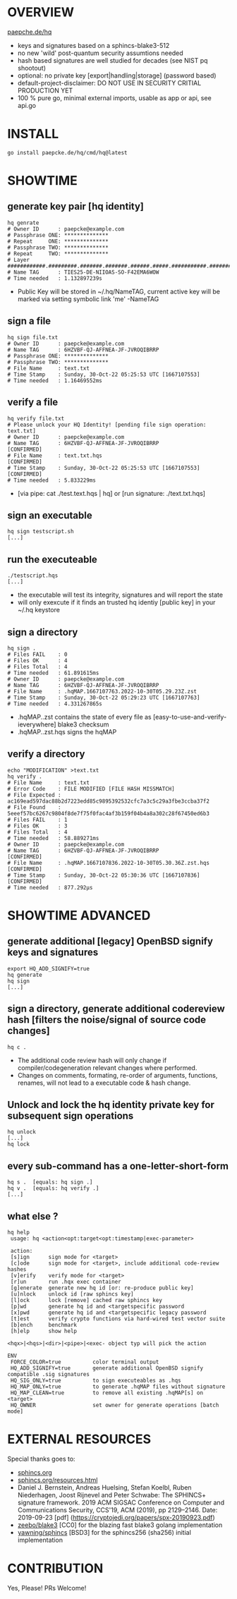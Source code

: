 # OVERVIEW 

[paepche.de/hq](https://paepcke.de/hq)

-   keys and signatures based on a sphincs-blake3-512
-   no new 'wild' post-quantum security assumtions needed
-   hash based signatures are well studied for decades (see NIST pq shootout)
-   optional: no private key \[export|handling|storage\] (password based)
-   default-project-disclaimer: DO NOT USE IN SECURITY CRITIAL PRODUCTION YET
-   100 % pure go, minimal external imports, usable as app or api, see api.go

# INSTALL

```
go install paepcke.de/hq/cmd/hq@latest
```

# SHOWTIME 

## generate key pair \[hq identity\]

```shell
hq genrate
# Owner ID      : paepcke@example.com
# Passphrase ONE: **************
# Repeat     ONE: **************
# Passphrase TWO: **************
# Repeat     TWO: **************
# Layer  ############.#########.#######.#######.######.#####.###########.#########.#######.##.#!
# Name TAG      : TIES25-DE-NIIOAS-SO-F42EMA6WOW
# Time needed   : 1.132897239s
```

-   Public Key will be stored in ~/.hq/NameTAG, current active key will be marked via setting symbolic link 'me' -NameTAG

## sign a file

```shell
hq sign file.txt
# Owner ID      : paepcke@example.com
# Name TAG      : 6HZVBF-QJ-AFFNEA-JF-JVROQIBRRP
# Passphrase ONE: **************
# Passphrase TWO: **************
# File Name     : text.txt
# Time Stamp    : Sunday, 30-Oct-22 05:25:53 UTC [1667107553]
# Time needed   : 1.16469552ms
```

## verify a file

```shell
hq verify file.txt  
# Please unlock your HQ Identity! [pending file sign operation: text.txt]
# Owner ID      : paepcke@example.com
# Name TAG      : 6HZVBF-QJ-AFFNEA-JF-JVROQIBRRP                                             [CONFIRMED]
# File Name     : text.txt.hqs                                                               [CONFIRMED]
# Time Stamp    : Sunday, 30-Oct-22 05:25:53 UTC [1667107553]                                [CONFIRMED]
# Time needed   : 5.833229ms
```

-   [via pipe: cat ./test.text.hqs | hq] or [run signature: ./text.txt.hqs]

## sign an executable

```shell
hq sign testscript.sh
[...]
```

## run the executeable

```shell
./testscript.hqs
[...]
```

-   the executable will test its integrity, signatures and will report the state
-   will only exexcute if it finds an trusted hq identiy [public key] in your ~/.hq keystore

## sign a directory

```shell
hq sign .
# Files FAIL    : 0
# Files OK      : 4
# Files Total   : 4
# Time needed   : 61.891615ms
# Owner ID      : paepcke@example.com
# Name TAG      : 6HZVBF-QJ-AFFNEA-JF-JVROQIBRRP
# File Name     : .hqMAP.1667107763.2022-10-30T05.29.23Z.zst
# Time Stamp    : Sunday, 30-Oct-22 05:29:23 UTC [1667107763]
# Time needed   : 4.331267865s
```

-   .hqMAP.<timestamp>.zst contains the state of every file as [easy-to-use-and-verify-ieverywhere] blake3 checksum
-   .hqMAP.<timestamp>.zst.hqs signs the hqMAP

## verify a directory

```shell
echo "MODIFICATION" >text.txt
hq verify .
# File Name     : text.txt
# Error Code    : FILE MODIFIED [FILE HASH MISSMATCH]
# File Expected : ac169ead597dac88b2d7223edd85c9895392532cfc7a3c5c29a3fbe3ccba37f2
# File Found    : 5eeef57bc6267c9804f8de7f75f0fac4af3b159f04b4a8a302c28f67450ed6b3
# Files FAIL    : 1
# Files OK      : 3
# Files Total   : 4
# Time needed   : 58.889271ms
# Owner ID      : paepcke@example.com
# Name TAG      : 6HZVBF-QJ-AFFNEA-JF-JVROQIBRRP                                             [CONFIRMED]
# File Name     : .hqMAP.1667107836.2022-10-30T05.30.36Z.zst.hqs                             [CONFIRMED]
# Time Stamp    : Sunday, 30-Oct-22 05:30:36 UTC [1667107836]                                [CONFIRMED]
# Time needed   : 877.292µs
```

# SHOWTIME ADVANCED

## generate additional \[legacy\] OpenBSD signify keys and signatures

```shell
export HQ_ADD_SIGNIFY=true
hq generate
hq sign
[...]
```

## sign a directory, generate additional codereview hash \[filters the noise/signal of source code changes\]

```shell
hq c .
```

-   The additional code review hash will only change if compiler/codegeneration relevant changes where performed.
-   Changes on comments, formating, re-order of arguments, functions, renames, will not lead to a executable code & hash change.

## Unlock and lock the hq identity private key for subsequent sign operations

```shell
hq unlock
[...]
hq lock
```

## every sub-command has a one-letter-short-form

```shell
hq s .  [equals: hq sign .]
hq v .  [equals: hq verify .]
[...]
```

## what else ?

```shell
hq help
 usage: hq <action<opt:target<opt:timestamp|exec-parameter>

 action:
 [s]ign      sign mode for <target>
 [c]ode      sign mode for <target>, include additional code-review hashes
 [v]erify    verify mode for <target>
 [r]un       run .hqx exec container
 [g]enerate  generate new hq id [or: re-produce public key]
 [u]nlock    unlock id [raw sphincs key]
 [l]ock      lock [remove] cached raw sphincs key
 [p]wd       generate hq id and <targetspecific password
 [x]pwd      generate hq id and <targetspecific legacy password
 [t]est      verify crypto functions via hard-wired test vector suite
 [b]ench     benchmark
 [h]elp      show help

<hqx>|<hqs>|<dir>|<pipe>|<exec- object typ will pick the action

ENV
 FORCE_COLOR=true          color terminal output
 HQ_ADD_SIGNIFY=true       generate additional OpenBSD signify compatible .sig signatures
 HQ_SIG_ONLY=true          to sign executeables as .hqs
 HQ_MAP_ONLY=true          to generate .hqMAP files without signature
 HQ_MAP_CLEAN=true         to remove all existing .hqMAP[s] on <target>
 HQ_OWNER                  set owner for generate operations [batch mode]
```

# EXTERNAL RESOURCES 

Special thanks goes to:

* [sphincs.org](https://sphincs.org)
* [sphincs.org/resources.html](https://sphincs.org/resources.html)
* Daniel J. Bernstein, Andreas Huelsing, Stefan Koelbl, Ruben Niederhagen, Joost Rijnevel
  and Peter Schwabe: The SPHINCS+ signature framework. 2019 ACM SIGSAC Conference on Computer
  and Communications Security, CCS'19, ACM (2019), pp 2129–2146. Date: 2019-09-23 
  [pdf] (https://cryptojedi.org/papers/spx-20190923.pdf)
* [zeebo/blake3](https://github.com/zeebo/blake3) [CC0] for the blazing fast blake3 golang implementation
* [yawning/sphincs](https://github.com/yawning/sphincs256) [BSD3] for the sphincs256 (sha256) initial implementation

# CONTRIBUTION

Yes, Please! PRs Welcome! 
